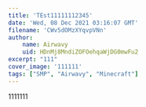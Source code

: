 ```yaml
---
title: 'TEst11111112345'
date: 'Wed, 08 Dec 2021 03:16:07 GMT'
filename: 'CWv5dOMzXYqvpVNn'
author:
    name: Airwavy
    uid: HDnMj8MndiZOFOehqaWjDG0mwFu2
excerpt: "111"
cover_image: '111111'
tags: ["SMP", "Airwavy", "Minecraft"]
---
```

1111111
